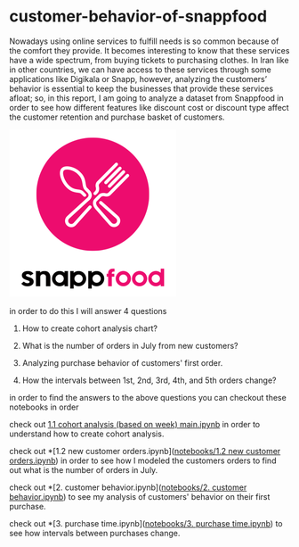 # customer-behavior-of-snappfood

Nowadays using online services to fulfill needs is so common because of the comfort they provide. It becomes interesting to know that these services have a wide spectrum, from buying tickets to purchasing clothes. In Iran like in other countries, we can have access to these services through some applications like Digikala or Snapp, however, analyzing the customers’ behavior is essential to keep the businesses that provide these services afloat; so, in this report, I am going to analyze a dataset from Snappfood in order to see how different features like discount cost or discount type affect the customer retention and purchase basket of customers.

![Snappfood](assets/snappfood-logo.png)

in order to do this I will answer 4 questions

1. How to create cohort analysis chart?

2. What is the number of orders in July from new customers?

3. Analyzing purchase behavior of customers' first order.

4. How the intervals between 1st, 2nd, 3rd, 4th, and 5th orders change?

in order to find the answers to the above questions you can checkout these notebooks in order

check out [1.1 cohort analysis (based on week) main.ipynb](https://github.com/SajjadParizan/customer-behavior-of-snapfood/blob/main/notebooks/1.1%20cohort%20analysis%20(based%20on%20week)%20main.ipynb) in order to understand how to create cohort analysis.

check out *[1.2 new customer orders.ipynb]([notebooks/1.2 new customer orders.ipynb](https://github.com/SajjadParizan/customer-behavior-of-snapfood/blob/main/notebooks/1.2%20new%20customer%20orders.ipynb)) in order to see how I modeled the customers orders to find out what is the number of orders in July.

check out *[2. customer behavior.ipynb]([notebooks/2. customer behavior.ipynb](https://github.com/SajjadParizan/customer-behavior-of-snapfood/blob/main/notebooks/2.%20customer%20behavior.ipynb)) to see my analysis of customers' behavior on their first purchase.

check out *[3. purchase time.ipynb]([notebooks/3. purchase time.ipynb](https://github.com/SajjadParizan/customer-behavior-of-snapfood/blob/main/notebooks/3.%20purchase%20time.ipynb)) to see how intervals between purchases change.

